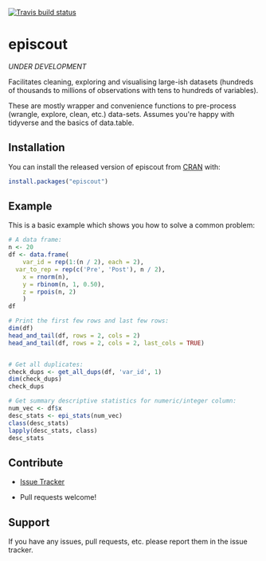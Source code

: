 [![Travis build status](https://travis-ci.org/AntonioJBT/episcout.svg?branch=master)](https://travis-ci.org/AntonioJBT/episcout)

<!---
[![Coverage Status](https://coveralls.io/repos/github/AntonioJBT/episcout/badge.svg?branch=master)](https://coveralls.io/github/AntonioJBT/episcout?branch=master)
--->

# episcout

*UNDER DEVELOPMENT*

Facilitates cleaning, exploring and visualising large-ish datasets (hundreds of thousands to millions of observations with tens to hundreds of variables).

These are mostly wrapper and convenience functions to pre-process (wrangle, explore, clean, etc.) data-sets. Assumes you're happy with tidyverse and the basics of data.table.

## Installation

You can install the released version of episcout from [CRAN](https://CRAN.R-project.org) with:

``` r
install.packages("episcout")
```

## Example

This is a basic example which shows you how to solve a common problem:

``` r
# A data frame:
n <- 20
df <- data.frame(
	var_id = rep(1:(n / 2), each = 2),
  var_to_rep = rep(c('Pre', 'Post'), n / 2),
	x = rnorm(n),
	y = rbinom(n, 1, 0.50),
	z = rpois(n, 2)
	)
df

# Print the first few rows and last few rows:
dim(df)
head_and_tail(df, rows = 2, cols = 2)
head_and_tail(df, rows = 2, cols = 2, last_cols = TRUE)


# Get all duplicates:
check_dups <- get_all_dups(df, 'var_id', 1)
dim(check_dups)
check_dups

# Get summary descriptive statistics for numeric/integer column:
num_vec <- df$x
desc_stats <- epi_stats(num_vec)
class(desc_stats)
lapply(desc_stats, class)
desc_stats
```

## Contribute

- [Issue Tracker](https://github.com/AntonioJBT/episcout/issues)

- Pull requests welcome!


Support
-------

If you have any issues, pull requests, etc. please report them in the issue tracker. 


